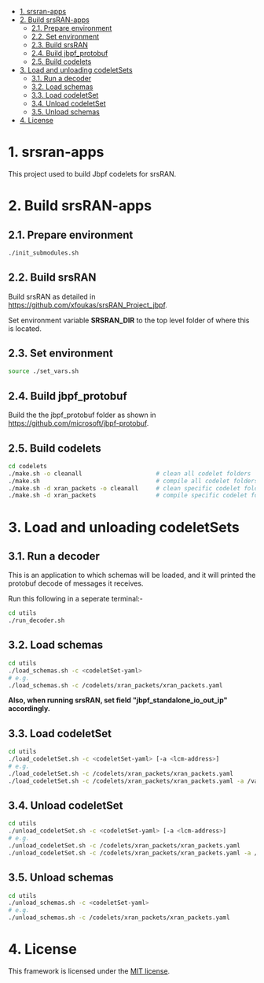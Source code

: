 - [1. srsran-apps](#1-srsran-apps)
- [2. Build srsRAN-apps](#2-build-srsran-apps)
  - [2.1. Prepare environment](#21-prepare-environment)
  - [2.2. Set environment](#22-set-environment)
  - [2.3. Build srsRAN](#23-build-srsran)
  - [2.4. Build jbpf\_protobuf](#24-build-jbpf_protobuf)
  - [2.5. Build codelets](#25-build-codelets)
- [3. Load and unloading codeletSets](#3-load-and-unloading-codeletsets)
  - [3.1. Run a decoder](#31-run-a-decoder)
  - [3.2. Load schemas](#32-load-schemas)
  - [3.3. Load codeletSet](#33-load-codeletset)
  - [3.4. Unload codeletSet](#34-unload-codeletset)
  - [3.5. Unload schemas](#35-unload-schemas)
- [4. License](#4-license)


# 1. srsran-apps

This project used to build Jbpf codelets for srsRAN.

# 2. Build srsRAN-apps

## 2.1. Prepare environment

```sh
./init_submodules.sh
```

## 2.2. Build srsRAN

Build srsRAN as detailed in https://github.com/xfoukas/srsRAN_Project_jbpf.

Set environment variable __SRSRAN_DIR__ to the top level folder of where this is located.

## 2.3. Set environment
```sh
source ./set_vars.sh
```

## 2.4. Build jbpf_protobuf

Build the the jbpf_protobuf folder as shown in https://github.com/microsoft/jbpf-protobuf.

## 2.5. Build codelets
```sh
cd codelets
./make.sh -o cleanall                     # clean all codelet folders
./make.sh                                 # compile all codelet folders
./make.sh -d xran_packets -o cleanall     # clean specific codelet folder
./make.sh -d xran_packets                 # compile specific codelet folder
```

# 3. Load and unloading codeletSets

## 3.1. Run a decoder

This is an application to which schemas will be loaded, and it will printed the protobuf decode of messages it receives.

Run this following in a seperate terminal:-

```sh
cd utils
./run_decoder.sh
```

## 3.2. Load schemas

```sh
cd utils
./load_schemas.sh -c <codeletSet-yaml>
# e.g.
./load_schemas.sh -c /codelets/xran_packets/xran_packets.yaml
```

__Also, when running srsRAN, set field __"jbpf_standalone_io_out_ip"__ accordingly.__


## 3.3. Load codeletSet

```sh
cd utils
./load_codeletSet.sh -c <codeletSet-yaml> [-a <lcm-address>]
# e.g.
./load_codeletSet.sh -c /codelets/xran_packets/xran_packets.yaml
./load_codeletSet.sh -c /codelets/xran_packets/xran_packets.yaml -a /var/run/janus/jbpf_lcm_ipc
```

## 3.4. Unload codeletSet

```sh
cd utils
./unload_codeletSet.sh -c <codeletSet-yaml> [-a <lcm-address>]
# e.g.
./unload_codeletSet.sh -c /codelets/xran_packets/xran_packets.yaml
./unload_codeletSet.sh -c /codelets/xran_packets/xran_packets.yaml -a /var/run/janus/jbpf_lcm_ipc
```

## 3.5. Unload schemas

```sh
cd utils
./unload_schemas.sh -c <codeletSet-yaml>
# e.g.
./unload_schemas.sh -c /codelets/xran_packets/xran_packets.yaml
```

# 4. License

This framework is licensed under the [MIT license](LICENSE.md).

